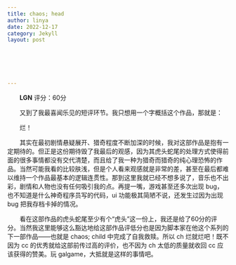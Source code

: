 ```yaml
---
title: chaos; head
author: linya
date: 2022-12-17
category: Jekyll
layout: post






---
```


&ensp;&ensp;&ensp;&ensp;**LGN** 评分：60分

&ensp;&ensp;&ensp;&ensp;又到了我最喜闻乐见的短评环节。我只想用一个字概括这个作品，那就是：

&ensp;&ensp;&ensp;&ensp;烂！

&ensp;&ensp;&ensp;&ensp;其实在最初剧情悬疑展开、猎奇程度不断加深的时候，我对这部作品是抱有一定期待的。但正是这份期待毁了我最后的观感，因为其虎头蛇尾的处理方式使得前面的很多事情都没有交代清楚，而且给了我一种为猎奇而猎奇的纯心理恐怖的作品。当然可能我看的比较肤浅，但是个人看来观感就是非常的差，甚至在最后都难以维持一个作品最基本的逻辑连贯性。那到这里我就已经不想多说了，音乐也不出彩，剧情和人物也没有任何吸引我的点。再提一嘴，游戏甚至还多次出现 bug，也不知道是什么神奇程序员写的代码，ui 功能极其简陋不说，还发生过因为出现 bug 把我存档卡掉的情况。

&ensp;&ensp;&ensp;&ensp;看在这部作品的虎头蛇尾至少有个“虎头”这一份上，我还是给了60分的评分。当然我这里能够这么豁达地给这部作品评低分也是因为脚本家在他这个系列的下一部作品——也就是 chaos; child 中完成了自我救赎。所以 ch 烂就烂吧！既不因为 cc 的优秀就给这部前传过高的评价，也不因为 ch 太低的质量就收回 cc 应该获得的赞美。玩 galgame，大抵就是这样的事情吧。
